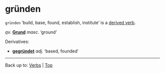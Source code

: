 # gründen

`gründen` ‘build, base, found, establish, institute’ is a [derived verb](../../derivedVerbs.md).

*qv.* **[Grund](../../../nouns/g/gr/Grund.md)** *masc.* ‘ground’

Derivatives:
- **[gegründet](../../../adjectives/g/ge/gegruendet.md)** *adj.* ‘based, founded’

----

Back up to: [Verbs](../../index.md) | [Top](../../../index.md)
